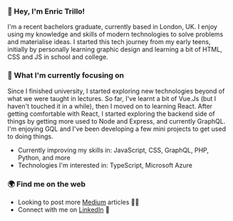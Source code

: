 ### 👋 Hey, I'm Enric Trillo!
I'm a recent bachelors graduate, currently based in London, UK. I enjoy using my knowledge and skills of modern technologies to solve problems and materialise ideas.
I started this tech journey from my early teens, initially by personally learning graphic design and learning a bit of HTML, CSS and JS in school and college.

### 🌱 What I'm currently focusing on
Since I finished university, I started exploring new technologies beyond of what we were taught in lectures. So far, I've learnt a bit of Vue.Js (but I haven't touched it in a while), then I moved on to learning React. After getting comfortable with React, I started exploring the backend side of things by getting more used to Node and Express, and currently GraphQL. I'm enjoying GQL and I've been developing a few mini projects to get used to doing things.
<br>
- Currently improving my skills in: JavaScript, CSS, GraphQL, PHP, Python, and more
- Technologies I'm interested in: TypeScript, Microsoft Azure

### 🌍 Find me on the web
- Looking to post more <a href="https://medium.com/@enrictrillo">Medium<a/> articles ✍🏾
- Connect with me on <a href="https://www.linkedin.com/in/enrictrillo/">LinkedIn<a/> 👥
